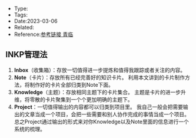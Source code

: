* Type:
* Tags:
* Date:2023-03-06
* Related:
* Reference:[参考链接 青临](https://www.zhihu.com/question/52782284/answer/1798716003)

## INKP管理法

1. **Inbox**（收集箱）：存放一切值得进一步提炼和值得我跟踪或者关注的内容。
2. **Note**（卡片）：存放所有已经完善好的知识卡片。 利用本文讲到的卡片制作方法，将制作好的卡片全部归类到Note下面。
3. **Knowledge**（主题）：存放相同主题下的卡片集合。 主题是卡片的进一步升维，将零散的卡片聚集到一个个更加明确的主题下。
4. **Project**：一切值得输出的内容都可以归类到项目里。 我自己一般会把需要输出的文章当成一个项目，会把一些需要和别人协作完成的事情当成一个项目。 总之Project通过输出的形式来对你Knowledge以及Note里面的信息进行一个系统的梳理。

